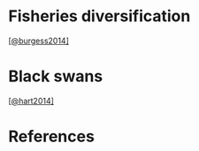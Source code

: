 # Fisheries diversification

[[@burgess2014]](notes/burgess2014.md)

# Black swans

[[@hart2014]](notes/hart2014.md)

# References
